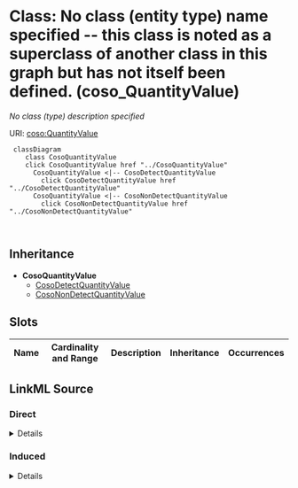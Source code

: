 

# Class: No class (entity type) name specified -- this class is noted as a superclass of another class in this graph but has not itself been defined. (coso_QuantityValue)


_No class (type) description specified_







URI: [coso:QuantityValue](http://w3id.org/coso/v1/contaminoso#QuantityValue)






```mermaid
 classDiagram
    class CosoQuantityValue
    click CosoQuantityValue href "../CosoQuantityValue"
      CosoQuantityValue <|-- CosoDetectQuantityValue
        click CosoDetectQuantityValue href "../CosoDetectQuantityValue"
      CosoQuantityValue <|-- CosoNonDetectQuantityValue
        click CosoNonDetectQuantityValue href "../CosoNonDetectQuantityValue"
      
      
```





## Inheritance
* **CosoQuantityValue**
    * [CosoDetectQuantityValue](../classes/CosoDetectQuantityValue.md)
    * [CosoNonDetectQuantityValue](../classes/CosoNonDetectQuantityValue.md)



## Slots

| Name | Cardinality and Range | Description | Inheritance | Occurrences |
| ---  | --- | --- | --- | --- |














## LinkML Source

<!-- TODO: investigate https://stackoverflow.com/questions/37606292/how-to-create-tabbed-code-blocks-in-mkdocs-or-sphinx -->

### Direct

<details>

```yaml
name: coso_QuantityValue
conforms_to: No schema conformance document specified
description: No class (type) description specified
title: No class (entity type) name specified -- this class is noted as a superclass
  of another class in this graph but has not itself been defined.
from_schema: sawgraph-kg
rank: 1000
class_uri: coso:QuantityValue

```
</details>

### Induced

<details>

```yaml
name: coso_QuantityValue
conforms_to: No schema conformance document specified
description: No class (type) description specified
title: No class (entity type) name specified -- this class is noted as a superclass
  of another class in this graph but has not itself been defined.
from_schema: sawgraph-kg
rank: 1000
class_uri: coso:QuantityValue

```
</details>